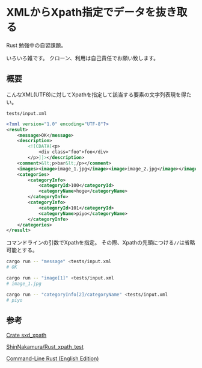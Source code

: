 # XMLからXpath指定でデータを抜き取る

Rust 勉強中の自習課題。

いろいろ雑です。
クローン、利用は自己責任でお願い致します。

## 概要

こんなXML(UTF8)に対してXpathを指定して該当する要素の文字列表現を得たい。

`tests/input.xml`
```xml
<?xml version="1.0" encoding="UTF-8"?>
<result>
    <message>OK</message>
    <description>
        <![CDATA[<p>
            <div class="foo">foo</div>
        </p>]]></description>
    <comment>&lt;p>bar&lt;/p></comment>
    <images><image>image_1.jpg</image><image>image_2.jpg</image></images>
    <categories>
        <categoryInfo>
            <categoryId>100</categoryId>
            <categoryName>hoge</categoryName>
        </categoryInfo>
        <categoryInfo>
            <categoryId>101</categoryId>
            <categoryName>piyo</categoryName>
        </categoryInfo>
    </categories>
</result>
```

コマンドラインの引数でXpathを指定。
その際、Xpathの先頭につける`//`は省略可能とする。

```sh
cargo run -- "message" <tests/input.xml
# OK

cargo run -- "image[1]" <tests/input.xml
# image_1.jpg

cargo run -- "categoryInfo[2]/categoryName" <tests/input.xml
# piyo
```

## 参考

[Crate sxd_xpath](https://docs.rs/sxd-xpath/0.4.2/sxd_xpath/)

[ShinNakamura/Rust_xpath_test](https://github.com/ShinNakamura/Rust_xpath_test/blob/master/src/main.rs)

[Command-Line Rust (English Edition)](https://www.amazon.co.jp/gp/product/B09QFQ3Y64/)

